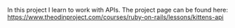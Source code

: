 In this project I learn to work with APIs.
The project page can be found here:
https://www.theodinproject.com/courses/ruby-on-rails/lessons/kittens-api